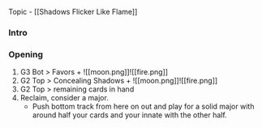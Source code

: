 Topic - [[Shadows Flicker Like Flame]]
### Intro


### Opening
1. G3 Bot > Favors + ![[moon.png]]![[fire.png]]
2. G2 Top > Concealing Shadows + ![[moon.png]]![[fire.png]]
3. G2 Top > remaining cards in hand
4. Reclaim, consider a major.
	- Push bottom track from here on out and play for a solid major with around half your cards and your innate with the other half.


